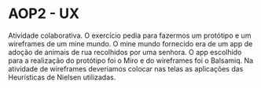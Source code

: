 # AOP2 - UX

Atividade colaborativa. O exercício pedia para fazermos um protótipo e um wireframes de um mine mundo. O mine mundo fornecido era de um app de adoção de animais de rua recolhidos por uma senhora. O app escolhido para a realização do protótipo foi o Miro e do wireframes foi o Balsamiq. Na atividade de wireframes deveriamos colocar nas telas as aplicações das Heurísticas de Nielsen utilizadas.
